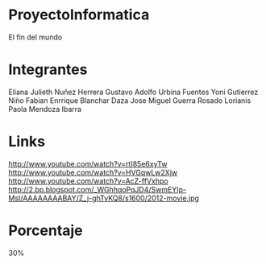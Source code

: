 ProyectoInformatica
===================

El fin del mundo


Integrantes
===========
Eliana Julieth Nuñez Herrera
Gustavo Adolfo Urbina Fuentes
Yoni Gutierrez Niño
Fabian Enrrique Blanchar Daza
Jose Miguel Guerra Rosado
Lorianis Paola Mendoza Ibarra


Links
=======
http://www.youtube.com/watch?v=rtI85e6xyTw
http://www.youtube.com/watch?v=HVGqwLw2Xjw
http://www.youtube.com/watch?v=AcZ-ffVxhpo
http://2.bp.blogspot.com/_WGhhqoPqJD4/SwmEYIp-MsI/AAAAAAAABAY/Z_j-ghTvKQ8/s1600/2012-movie.jpg


Porcentaje
==========

30%




